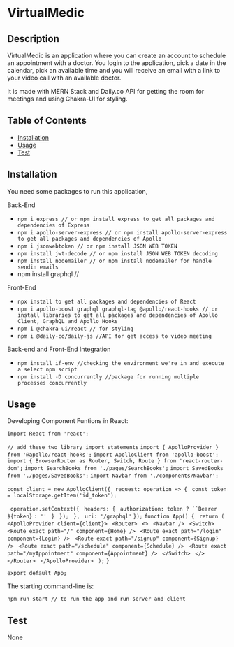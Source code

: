 # VirtualMedic

## Description

VirtualMedic is an application where you can create an account to schedule an appointment with a doctor. You login to the application, pick a date in the calendar, pick an available time and you will receive an email with a link to your video call with an available doctor.

It is made with MERN Stack and Daily.co API for getting the room for meetings and using Chakra-UI for styling.

## Table of Contents

- [Installation](#installation)
- [Usage](#usage)
- [Test](#Test)

## Installation

You need some packages to run this application,

Back-End

- `npm i express // or npm install express to get all packages and dependencies of Express`
- `npm i apollo-server-express // or npm install apollo-server-express to get all packages and dependencies of Apollo`
- `npm i jsonwebtoken // or npm install JSON WEB TOKEN `
- `npm install jwt-decode // or npm install JSON WEB TOKEN decoding `
- `npm install nodemailer // or npm install nodemailer for handle sendin emails `
- npm install graphql // 

Front-End

- `npx install to get all packages and dependencies of React`
- `npm i apollo-boost graphql graphql-tag @apollo/react-hooks // or install libraries to get all packages and dependencies of Apollo Client, GraphQL and Apollo Hooks`
- `npm i @chakra-ui/react // for styling`
- `npm i @daily-co/daily-js //API for get access to video meeting`

Back-end and Front-End Integration

- `npm install if-env //checking the environment we're in and execute a select npm script`
- `npm install -D concurrently //package for running multiple processes concurrently`

## Usage

Developing Component Funtions in React:

`import React from 'react';`

`// add these two library import statements`
`import { ApolloProvider } from '@apollo/react-hooks';`
`import ApolloClient from 'apollo-boost';`
`import { BrowserRouter as Router, Switch, Route } from 'react-router-dom';`
`import SearchBooks from './pages/SearchBooks';`
`import SavedBooks from './pages/SavedBooks';`
`import Navbar from './components/Navbar';`

`const client = new ApolloClient({`
` request: operation => {`
` const token = localStorage.getItem('id_token');`

` operation.setContext({`
` headers: {`
` authorization: token ? ``Bearer ${token}` `: ''`
` }`
` });`
` },`
` uri: '/graphql'`
`});`
`function App() {`
` return (`
` <ApolloProvider client={client}>`
` <Router>`
` <>`
` <Navbar />`
` <Switch>`
` <Route exact path="/" component={Home} />`
` <Route exact path="/login" component={Login} />`
` <Route exact path="/signup" component={Signup} />`
` <Route exact path="/schedule" component={Schedule} />`
` <Route exact path="/myAppointment" component={Appointment} />`
` </Switch>`
` </>`
` </Router>`
` </ApolloProvider>`
` );`
`}`

`export default App;`

The starting command-line is:

`npm run start // to run the app and run server and client`

## Test

None

